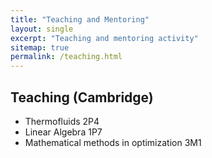 ```yaml
---
title: "Teaching and Mentoring"
layout: single
excerpt: "Teaching and mentoring activity"
sitemap: true
permalink: /teaching.html
---
```



## Teaching (Cambridge)
- Thermofluids 2P4
- Linear Algebra 1P7
- Mathematical methods in optimization 3M1